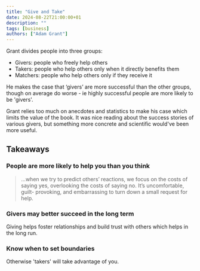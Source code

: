 ```yaml
---
title: "Give and Take"
date: 2024-08-22T21:00:00+01
description: ""
tags: [business]
authors: ["Adam Grant"]
---
```


Grant divides people into three groups:

- Givers: people who freely help others
- Takers: people who help others only when it directly benefits them
- Matchers: people who help others only if they receive it

He makes the case that ‘givers’ are more successful than the other groups, though on average do worse - ie highly successful people are more likely to be 'givers'.

Grant relies too much on anecdotes and statistics to make his case which limits the value of the book. It was nice reading about the success stories of various givers, but something more concrete and scientific would've been more useful.

## Takeaways

### People are more likely to help you than you think

> ...when we try to predict others’ reactions, we focus on the costs of saying yes, overlooking the costs of saying no. It’s uncomfortable, guilt- provoking, and embarrassing to turn down a small request for help.

### Givers may better succeed in the long term

Giving helps foster relationships and build trust with others which helps in the long run. 

### Know when to set boundaries

Otherwise 'takers' will take advantage of you.

